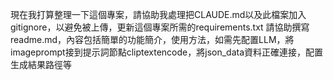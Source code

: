 現在我打算整理一下這個專案，請協助我處理把CLAUDE.md以及此檔案加入gitignore，以避免被上傳，更新這個專案所需的requirements.txt
請協助撰寫readme.md，內容包括簡單的功能簡介，使用方法，如需先配置LLM，將imageprompt接到提示詞節點cliptextencode，將json_data資料正確連接，配置生成結果路徑等